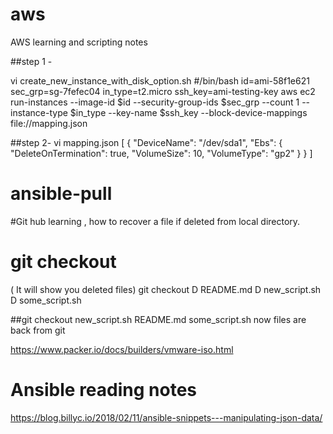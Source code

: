# aws
AWS learning and scripting notes

##step 1 - 

  vi create_new_instance_with_disk_option.sh
#/bin/bash
id=ami-58f1e621
sec_grp=sg-7fefec04
in_type=t2.micro
ssh_key=ami-testing-key
aws ec2 run-instances --image-id $id --security-group-ids $sec_grp --count 1 --instance-type $in_type --key-name $ssh_key --block-device-mappings file://mapping.json




##step 2-
vi mapping.json
[
  {
    "DeviceName": "/dev/sda1",
    "Ebs": {
      "DeleteOnTermination": true,
      "VolumeSize": 10,
      "VolumeType": "gp2"
    }
  }
]

# ansible-pull




#Git hub learning , 
how to recover a file if deleted from local directory. 
# git checkout 
( It will show you deleted files) 
git checkout
D       README.md
D       new_script.sh
D       some_script.sh


##git checkout new_script.sh README.md some_script.sh
now files are back from git



https://www.packer.io/docs/builders/vmware-iso.html


# Ansible reading notes

https://blog.billyc.io/2018/02/11/ansible-snippets---manipulating-json-data/
